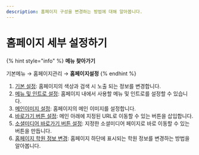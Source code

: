 ```yaml
---
description: 홈페이지 구성을 변경하는 방법에 대해 알아봅니다.
---
```


# 홈페이지 세부 설정하기

{% hint style="info" %}
**메뉴 찾아가기**

기본메뉴 → 홈페이지관리 → **홈페이지설정**
{% endhint %}

1. [기본 설정](basic-settings.md): 홈페이지의 색상과 검색 시 노출 되는 정보를 변경합니다.
2. [메뉴 및 인트로 설정](menus/): 홈페이지 내에서 사용할 메뉴 및 인트로를 설정할 수 있습니다.
3. [메인이미지 설정](main-image.md): 홈페이지의 메인 이미지를 설정합니다.
4. [바로가기 버튼 설정](banner-button.md): 메인 아래에 지정된 URL로 이동할 수 있는 버튼을 삽입합니다.
5. [소셜미디어 바로가기 버튼 설정](social-media.md): 지정한 소셜미디어 페이지로 바로 이동할 수 있는 버튼을 만듭니다.
6. [홈페이지 학원 정보 변경](aca-info.md): 홈페이지 하단에 표시되는 학원 정보를 변경하는 방법을 알아봅니다.
